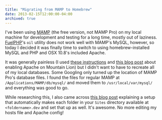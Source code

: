 ```yaml
---
title: "Migrating from MAMP to Homebrew"
date: 2013-02-15T12:00:00-04:00
archived: true
---
```


I've been using [MAMP](http://www.mamp.info/) (the free version, not MAMP Pro) on my local machine for development and testing for a long time, mostly out of laziness. [FuelPHP](http://www.fuelphp.com/)'s `oil` utility does not work well with MAMP's MySQL, however, so today I decided it was finally time to switch to using homebrew-installed MySQL and PHP and OSX 10.8's included Apache.

It was generally painless (I used [these instructions](http://blog.stevenlu.com/2012/10/12/moving-away-from-mamp-and-into-homebrew/) and [this blog post](http://coolestguyplanettech.com/downtown/install-and-configure-apache-mysql-php-and-phpmyadmin-osx-108-mountain-lion) about enabling Apache on Mountain Lion) but I didn't want to have to recreate all of my local databases. Some Googling only turned up the location of MAMP Pro's database files. I found the files for regular MAMP at `/Applications/MAMP/db/mysql/` and moved them to `/usr/local/var/mysql/` and everything was good to go.

While researching this, I also came across [this blog post](http://eddmann.com/posts/the-ultimate-mamp-setup-hands-down/) explaining a setup that automatically makes each folder in your `Sites` directory available at `<foldername>.dev` and set that up as well. It's awesome. No more editing my hosts file and Apache config!
